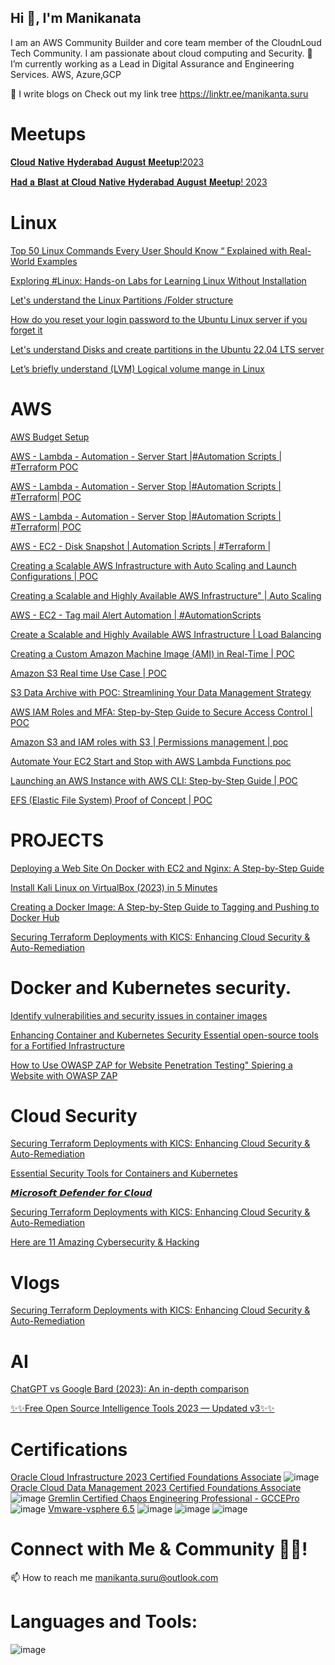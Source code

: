 ## Hi 👋, I'm Manikanata
I am an AWS Community Builder and core team member of the CloudnLoud Tech Community. I am passionate about cloud computing and Security.
🌱 I’m currently working as a Lead in Digital Assurance and Engineering Services. AWS, Azure,GCP

📝 I write blogs on  Check out my link tree https://linktr.ee/manikanta.suru

# Meetups
[𝐂𝐥𝐨𝐮𝐝 𝐍𝐚𝐭𝐢𝐯𝐞 𝐇𝐲𝐝𝐞𝐫𝐚𝐛𝐚𝐝 𝐀𝐮𝐠𝐮𝐬𝐭 𝐌𝐞𝐞𝐭𝐮𝐩!2023](https://rb.gy/jd4np)

[𝐇𝐚𝐝 𝐚 𝐁𝐥𝐚𝐬𝐭 𝐚𝐭 𝐂𝐥𝐨𝐮𝐝 𝐍𝐚𝐭𝐢𝐯𝐞 𝐇𝐲𝐝𝐞𝐫𝐚𝐛𝐚𝐝 𝐀𝐮𝐠𝐮𝐬𝐭 𝐌𝐞𝐞𝐭𝐮𝐩! 2023](https://shorturl.at/iwCGK) 

# Linux
[Top 50 Linux Commands Every User Should Know “ Explained with Real-World Examples 
](https://medium.com/cloudnloud/top-50-linux-commands-you-must-know-as-a-regular-user-59164d57796a)

[Exploring #Linux: Hands-on Labs for Learning Linux Without Installation](https://www.youtube.com/watch?v=Q0v492djMts) 

[Let's understand the Linux Partitions /Folder structure](https://shorturl.at/lLY67) 

[How do you reset your login password to the Ubuntu Linux server if you forget it](https://shorturl.at/gvQ08) 

[Let's understand Disks and create partitions in the Ubuntu 22.04 LTS server](https://shorturl.at/nxAPQ)

[Let’s briefly understand (LVM) Logical volume mange in Linux](https://shorturl.at/fuyEK)

# AWS
[AWS Budget Setup](https://tinyurl.com/5t4f3e3v) 

[AWS - Lambda - Automation - Server Start |#Automation Scripts | #Terraform POC](https://youtu.be/yC5R7kmdCEY)

[AWS - Lambda - Automation - Server Stop |#Automation Scripts | #Terraform| POC](https://youtu.be/Qr_DebsFZMY0)

[AWS - Lambda - Automation - Server Stop |#Automation Scripts | #Terraform| POC](https://youtu.be/Qr_DebsFZMY)

[AWS - EC2 - Disk Snapshot  | Automation Scripts | #Terraform | ](https://youtu.be/mPacmRSMbvA)

[Creating a Scalable AWS Infrastructure with Auto Scaling and Launch Configurations | POC ](https://youtu.be/2gRbLGgw_0k)

[Creating a Scalable and Highly Available AWS Infrastructure"  | Auto Scaling](https://youtu.be/_Gf9CgZvpxY)

[AWS - EC2 - Tag mail Alert Automation | #AutomationScripts](https://youtu.be/ypOF8jkLfuk)

[Create  a Scalable and Highly Available AWS Infrastructure | Load Balancing](https://youtu.be/L5a_AS62EKs)

[Creating a Custom Amazon Machine Image (AMI) in Real-Time | POC](https://youtu.be/g8biD0hYAyg)

[Amazon S3 Real time Use Case | POC](https://youtu.be/KtxoQ5or9sU)

[S3 Data Archive with POC: Streamlining Your Data Management Strategy](https://youtu.be/dmgkw2-IhAM)

[AWS IAM Roles and MFA: Step-by-Step Guide to Secure Access Control | POC](https://youtu.be/sTjErVAkFtI)
 
[Amazon S3 and IAM roles with S3 | Permissions management | poc](https://youtu.be/gJDelRERd04)

[Automate Your EC2 Start and Stop with AWS Lambda Functions poc](https://youtu.be/e61ZTzEEQxQ)

[Launching an AWS Instance with AWS CLI: Step-by-Step Guide | POC](https://youtu.be/T7OuWkn7Ev8)

[EFS (Elastic File System) Proof of Concept | POC ](https://youtu.be/GEh5jVGLwuU)

# PROJECTS
[Deploying a Web Site On Docker with EC2 and Nginx: A Step-by-Step Guide](https://shorturl.at/ksxA0)

[Install Kali Linux on VirtualBox (2023) in 5 Minutes](https://www.youtube.com/watch?v=vN3B66z6SBA)

[Creating a Docker Image: A Step-by-Step Guide to Tagging and Pushing to Docker Hub](https://tinyurl.com/bbee3adc)

[Securing Terraform Deployments with KICS: Enhancing Cloud Security & Auto-Remediation](https://www.youtube.com/watch?v=GLnNlyhrurE&t=251s)

# Docker and Kubernetes security.
[Identify vulnerabilities and security issues in container images](https://shorturl.at/dfuwM)

[Enhancing Container and Kubernetes Security Essential open-source tools for a Fortified Infrastructure](https://shorturl.at/fitRY)

[How to Use OWASP ZAP for Website Penetration Testing" Spiering a Website with OWASP ZAP](https://www.youtube.com/watch?v=Ly5vWLg8f8E)

# Cloud Security
[Securing Terraform Deployments with KICS: Enhancing Cloud Security & Auto-Remediation](https://youtu.be/GEh5jVGLwuU)

[Essential Security Tools for Containers and Kubernetes](https://shorturl.at/ehm08)

[𝙈𝙞𝙘𝙧𝙤𝙨𝙤𝙛𝙩 𝘿𝙚𝙛𝙚𝙣𝙙𝙚𝙧 𝙛𝙤𝙧 𝘾𝙡𝙤𝙪𝙙](https://tinyurl.com/5fmbut9r)

[Securing Terraform Deployments with KICS: Enhancing Cloud Security & Auto-Remediation](https://www.youtube.com/watch?v=GLnNlyhrurE&t=251s)

[Here are 11 Amazing Cybersecurity & Hacking](https://medium.com/@gefkkd/here-are-11-amazing-cybersecurity-hacking-documentaries-recommendations-for-your-viewing-pleasure-19987774d75a)

# Vlogs
[Securing Terraform Deployments with KICS: Enhancing Cloud Security & Auto-Remediation](https://www.youtube.com/watch?v=GLnNlyhrurE&t=251s)

# AI
[ChatGPT vs Google Bard (2023): An in-depth comparison](https://medium.com/cloudnloud/chatgpt-vs-google-bard-2023-an-in-depth-comparison-a5c1b60315cc)

[✨✨Free Open Source Intelligence Tools 2023 — Updated v3✨✨](https://medium.com/@gefkkd/free-open-source-intelligience-tools-2023-updated-v3-b89380b725c4) 
 
# Certifications
[Oracle Cloud Infrastructure 2023 Certified Foundations Associate](https://rb.gy/4truv)
![image](https://github.com/manikanta-suru/manikanta-suru/assets/70797344/09bcf7e6-1599-47f4-bbd7-3f2a4b1d05fc)
[Oracle Cloud Data Management 2023 Certified Foundations Associate](https://rb.gy/vqkl0)
![image](https://github.com/manikanta-suru/manikanta-suru/assets/70797344/27771790-9b00-4e33-9b8d-8c7f01f7ada8)
[Gremlin Certified Chaos Engineering Professional - GCCEPro](https://www.credential.net/9e652180-0a6f-47df-9dc0-0cf)
![image](https://github.com/manikanta-suru/manikanta-suru/assets/70797344/9dba1db3-766f-4cdc-8425-e3599c626b27)
[Vmware-vsphere 6.5](https://www.udemy.com/certificate/UC-3cc54ab0-eaf4-4222-a71f-df2e67f808f6)
![image](https://github.com/manikanta-suru/manikanta-suru/assets/70797344/2480980f-c853-4638-95e1-ebf0dfb3a85c)
![image](https://github.com/manikanta-suru/manikanta-suru/assets/70797344/c1d30f89-ade4-4b2b-83f0-da364a156591)
![image](https://github.com/manikanta-suru/manikanta-suru/assets/70797344/89b663cf-4002-41fd-b328-2094e54dc1e8)

# Connect with Me & Community 🤝🏻!
📫 How to reach me manikanta.suru@outlook.com
# Languages and Tools:
![image](https://github.com/manikanta-suru/manikanta-suru/assets/70797344/29b9339f-ff29-49ae-961b-2c99ca02c681)





